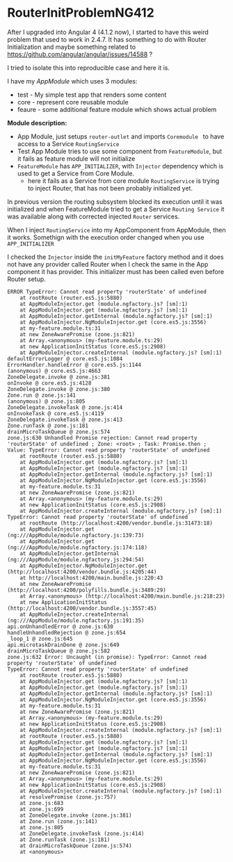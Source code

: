 # RouterInitProblemNG412

After I upgraded into Angular 4  (4.1.2 now), I started to have this weird problem that used to work in 2.4.7.
It has something to do with Router Initialization and maybe something related to 
https://github.com/angular/angular/issues/14588 ?

I tried to isolate this into reproducible case and here it is. 

I have my *AppModule* which uses 3 modules:
* test - My simple test app that renders some content
* core - represent core reusable module 
* feaure - some additional feature module which shows actual problem
 
 
 
 **Module description:**
  
 * App Module, just setups ```router-outlet```  and imports `Coremodule `  to have access to a Service `RoutingService`
 * Test App Module tries to use some component from `FeatureModule`, but it fails as feature module will not initialize
 * `FeatureModule` has `APP_INITIALIZER`, with `Injector` dependency which is used to get a Service from Core Module. 
    * here it fails as a Service from core module `RoutingService` is trying to inject Router, that has not been probably initialized yet. 
     

In previous version the routing subsystem blocked its execution until it was initialized and when FeatureModule tried to get
     a Service `Routing Service` it was available along with corrected injected `Router` services.
     

When I inject  `RoutingService` into my AppComponent from AppModule, then it works. Somethign with the execution order changed when you 
     use `APP_INITIALIZER`
     


I checked the `Injector` inside the `initMyFeature` factory method and it does not have any provider called Router when I check the same 
in the App component it has provider. This initializer must has been called even before Router setup.


 
```
ERROR TypeError: Cannot read property 'routerState' of undefined
    at rootRoute (router.es5.js:5880)
    at AppModuleInjector.get (module.ngfactory.js? [sm]:1)
    at AppModuleInjector.get (module.ngfactory.js? [sm]:1)
    at AppModuleInjector.getInternal (module.ngfactory.js? [sm]:1)
    at AppModuleInjector.NgModuleInjector.get (core.es5.js:3556)
    at my-feature.module.ts:31
    at new ZoneAwarePromise (zone.js:821)
    at Array.<anonymous> (my-feature.module.ts:29)
    at new ApplicationInitStatus (core.es5.js:2908)
    at AppModuleInjector.createInternal (module.ngfactory.js? [sm]:1)
defaultErrorLogger @ core.es5.js:1084
ErrorHandler.handleError @ core.es5.js:1144
(anonymous) @ core.es5.js:4663
ZoneDelegate.invoke @ zone.js:381
onInvoke @ core.es5.js:4128
ZoneDelegate.invoke @ zone.js:380
Zone.run @ zone.js:141
(anonymous) @ zone.js:805
ZoneDelegate.invokeTask @ zone.js:414
onInvokeTask @ core.es5.js:4119
ZoneDelegate.invokeTask @ zone.js:413
Zone.runTask @ zone.js:181
drainMicroTaskQueue @ zone.js:574
zone.js:630 Unhandled Promise rejection: Cannot read property 'routerState' of undefined ; Zone: <root> ; Task: Promise.then ; Value: TypeError: Cannot read property 'routerState' of undefined
    at rootRoute (router.es5.js:5880)
    at AppModuleInjector.get (module.ngfactory.js? [sm]:1)
    at AppModuleInjector.get (module.ngfactory.js? [sm]:1)
    at AppModuleInjector.getInternal (module.ngfactory.js? [sm]:1)
    at AppModuleInjector.NgModuleInjector.get (core.es5.js:3556)
    at my-feature.module.ts:31
    at new ZoneAwarePromise (zone.js:821)
    at Array.<anonymous> (my-feature.module.ts:29)
    at new ApplicationInitStatus (core.es5.js:2908)
    at AppModuleInjector.createInternal (module.ngfactory.js? [sm]:1) TypeError: Cannot read property 'routerState' of undefined
    at rootRoute (http://localhost:4200/vendor.bundle.js:31473:18)
    at AppModuleInjector.get (ng:///AppModule/module.ngfactory.js:139:73)
    at AppModuleInjector.get (ng:///AppModule/module.ngfactory.js:174:118)
    at AppModuleInjector.getInternal (ng:///AppModule/module.ngfactory.js:294:54)
    at AppModuleInjector.NgModuleInjector.get (http://localhost:4200/vendor.bundle.js:4205:44)
    at http://localhost:4200/main.bundle.js:220:43
    at new ZoneAwarePromise (http://localhost:4200/polyfills.bundle.js:3489:29)
    at Array.<anonymous> (http://localhost:4200/main.bundle.js:218:23)
    at new ApplicationInitStatus (http://localhost:4200/vendor.bundle.js:3557:45)
    at AppModuleInjector.createInternal (ng:///AppModule/module.ngfactory.js:191:35)
api.onUnhandledError @ zone.js:630
handleUnhandledRejection @ zone.js:654
_loop_1 @ zone.js:645
api.microtaskDrainDone @ zone.js:649
drainMicroTaskQueue @ zone.js:582
zone.js:632 Error: Uncaught (in promise): TypeError: Cannot read property 'routerState' of undefined
TypeError: Cannot read property 'routerState' of undefined
    at rootRoute (router.es5.js:5880)
    at AppModuleInjector.get (module.ngfactory.js? [sm]:1)
    at AppModuleInjector.get (module.ngfactory.js? [sm]:1)
    at AppModuleInjector.getInternal (module.ngfactory.js? [sm]:1)
    at AppModuleInjector.NgModuleInjector.get (core.es5.js:3556)
    at my-feature.module.ts:31
    at new ZoneAwarePromise (zone.js:821)
    at Array.<anonymous> (my-feature.module.ts:29)
    at new ApplicationInitStatus (core.es5.js:2908)
    at AppModuleInjector.createInternal (module.ngfactory.js? [sm]:1)
    at rootRoute (router.es5.js:5880)
    at AppModuleInjector.get (module.ngfactory.js? [sm]:1)
    at AppModuleInjector.get (module.ngfactory.js? [sm]:1)
    at AppModuleInjector.getInternal (module.ngfactory.js? [sm]:1)
    at AppModuleInjector.NgModuleInjector.get (core.es5.js:3556)
    at my-feature.module.ts:31
    at new ZoneAwarePromise (zone.js:821)
    at Array.<anonymous> (my-feature.module.ts:29)
    at new ApplicationInitStatus (core.es5.js:2908)
    at AppModuleInjector.createInternal (module.ngfactory.js? [sm]:1)
    at resolvePromise (zone.js:757)
    at zone.js:683
    at zone.js:699
    at ZoneDelegate.invoke (zone.js:381)
    at Zone.run (zone.js:141)
    at zone.js:805
    at ZoneDelegate.invokeTask (zone.js:414)
    at Zone.runTask (zone.js:181)
    at drainMicroTaskQueue (zone.js:574)
    at <anonymous>

```
